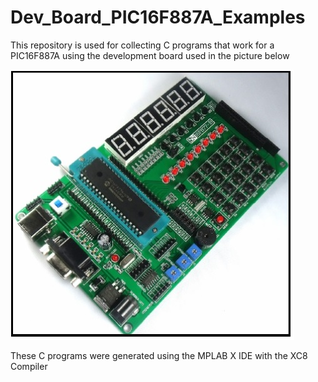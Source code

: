 # Dev_Board_PIC16F887A_Examples

This repository is used for collecting C programs that work for a PIC16F887A using the development board used in the picture below

<img src="sintech pic16f877a.jpg" alt="Dev board"/>

These C programs were generated using the MPLAB X IDE with the XC8 Compiler

